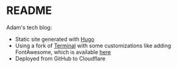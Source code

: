 # README
Adam's tech blog:
- Static site generated with [Hugo](https://gohugo.io/)
- Using a fork of [Terminal](https://github.com/panr/hugo-theme-terminal) with some customizations like adding FontAwesome, which is available [here](https://github.com/addzey/hugo-theme-terminal)
- Deployed from GitHub to Cloudflare